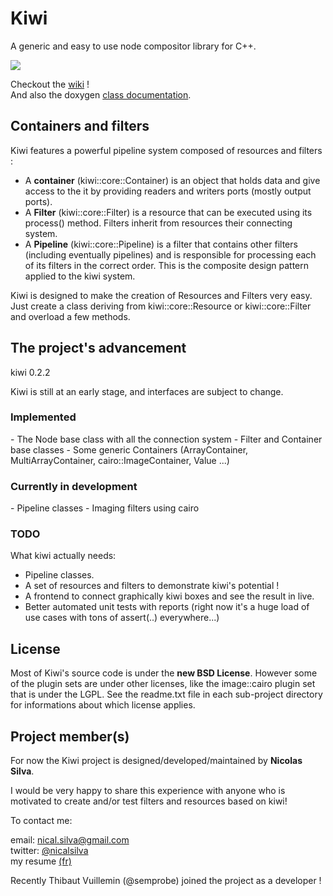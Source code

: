 <h1> Kiwi </h1>

A generic and easy to use node compositor library for C++. 


<img src='http://img808.imageshack.us/img808/4377/kiwiboxespng01.png' border='0'/>

Checkout the [wiki](http://github.com/nical/kiwi/wiki) !<br/>
And also the doxygen [class documentation](http://coloc42.dyndns.org/nico/kiwi/doxygen/annotated.html).

<h2> Containers and filters </h2>

Kiwi features a powerful pipeline system composed of resources and filters : 
<ul>
	<li>A <b>container</b> (kiwi::core::Container) is an object that holds data and give access to the it by providing readers and writers ports (mostly output ports).</li>
	<li>A <b>Filter</b> (kiwi::core::Filter) is a resource that can be executed using its process() method. Filters inherit from resources their connecting system. </li>
	<li>A <b>Pipeline</b> (kiwi::core::Pipeline) is a filter that contains other filters (including eventually pipelines) and is responsible for processing each of its filters in the correct order. This is the composite design pattern applied to the kiwi system. </li>
</ul>

Kiwi is designed to make the creation of Resources and Filters very easy. Just create a class deriving from kiwi::core::Resource or kiwi::core::Filter and overload a few methods.

<h2> The project's advancement </h2>

kiwi 0.2.2

Kiwi is still at an early stage, and interfaces are subject to change.

<h3> Implemented </h3>
 - The Node base class with all the connection system
 - Filter and Container base classes 
 - Some generic Containers (ArrayContainer, MultiArrayContainer, cairo::ImageContainer, Value ...)

<h3> Currently in development </h3>
 - Pipeline classes
 - Imaging filters using cairo

<h3> TODO </h3>
What kiwi actually needs:
<ul>
 <li> Pipeline classes. </li>
 <li> A set of resources and filters to demonstrate kiwi's potential ! </li>
 <li> A frontend to connect graphically kiwi boxes and see the result in live. </li>
 <li> Better automated unit tests with reports (right now it's a huge load of use cases with tons of assert(..) everywhere...)
</ul> 

<h2> License </h2>

Most of Kiwi's source code is under the <b>new BSD License</b>. However some of the plugin sets 
are under other licenses, like the image::cairo plugin set that is under the LGPL. See the
readme.txt file in each sub-project directory for informations about which license applies.

<h2> Project member(s) </h2>

For now the Kiwi project is designed/developed/maintained by <b>Nicolas Silva</b>.

I would be very happy to share this experience with anyone who is motivated to create and/or test filters and resources based on kiwi!

To contact me:

email: nical.silva@gmail.com <br/>
twitter: [@nicalsilva](http://twitter.com/#!/nicalsilva)<br/>
my resume [(fr)](http://github.com/nical/resume/raw/master/fr/NicolasSilva.pdf)<br/>

Recently Thibaut Vuillemin (@semprobe) joined the project as a developer !
